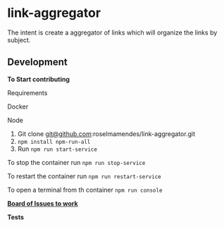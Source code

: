 # link-aggregator

The intent is create a aggregator of links which will organize the links by subject.

## Development

**To Start contributing**

Requirements

Docker

Node

1. Git clone git@github.com:roselmamendes/link-aggregator.git
2. ```npm install npm-run-all```
2. Run ```npm run start-service```

To stop the container run ```npm run stop-service```

To restart the container run ```npm run restart-service```

To open a terminal from th container ```npm run console```

**[Board of Issues to work](https://github.com/roselmamendes/link-aggregator/projects/1)**

**Tests**

